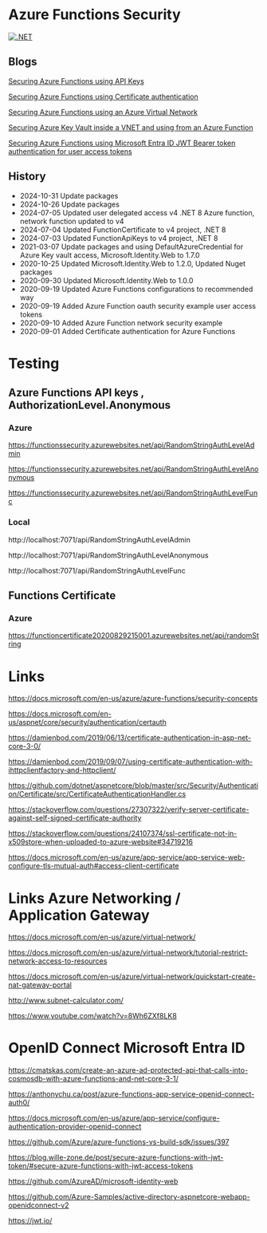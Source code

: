 # Azure Functions Security

[![.NET](https://github.com/damienbod/AzureFunctionsSecurity/actions/workflows/dotnet.yml/badge.svg)](https://github.com/damienbod/AzureFunctionsSecurity/actions/workflows/dotnet.yml)

## Blogs

[Securing Azure Functions using API Keys](https://damienbod.com/2020/08/17/securing-azure-functions-using-api-keys/)

[Securing Azure Functions using Certificate authentication](https://damienbod.com/2020/09/04/securing-azure-functions-using-certificate-authentication/)

[Securing Azure Functions using an Azure Virtual Network](https://damienbod.com/2020/09/10/securing-azure-functions-using-an-azure-virtual-network/)

[Securing Azure Key Vault inside a VNET and using from an Azure Function](https://damienbod.com/2020/09/16/securing-azure-key-vault-inside-a-vnet-and-using-from-an-azure-function/)

[Securing Azure Functions using Microsoft Entra ID JWT Bearer token authentication for user access tokens](https://damienbod.com/2020/09/24/securing-azure-functions-using-azure-ad-jwt-bearer-token-authentication-for-user-access-tokens/)

## History

- 2024-10-31 Update packages
- 2024-10-26 Update packages
- 2024-07-05 Updated user delegated access v4 .NET 8 Azure function, network function updated to v4
- 2024-07-04 Updated FunctionCertificate to v4 project, .NET 8
- 2024-07-03 Updated FunctionApiKeys to v4 project, .NET 8
- 2021-03-07 Update packages and using DefaultAzureCredential for Azure Key vault access,  Microsoft.Identity.Web to 1.7.0
- 2020-10-25 Updated Microsoft.Identity.Web to 1.2.0, Updated Nuget packages
- 2020-09-30 Updated Microsoft.Identity.Web to 1.0.0
- 2020-09-19 Updated Azure Functions configurations to recommended way
- 2020-09-19 Added Azure Function oauth security example user access tokens
- 2020-09-10 Added Azure Function network security example
- 2020-09-01 Added Certificate authentication for Azure Functions

# Testing

## Azure Functions API keys , AuthorizationLevel.Anonymous

### Azure

https://functionssecurity.azurewebsites.net/api/RandomStringAuthLevelAdmin

https://functionssecurity.azurewebsites.net/api/RandomStringAuthLevelAnonymous

https://functionssecurity.azurewebsites.net/api/RandomStringAuthLevelFunc

### Local

http://localhost:7071/api/RandomStringAuthLevelAdmin

http://localhost:7071/api/RandomStringAuthLevelAnonymous

http://localhost:7071/api/RandomStringAuthLevelFunc

## Functions Certificate

### Azure

https://functioncertificate20200829215001.azurewebsites.net/api/randomString

# Links

https://docs.microsoft.com/en-us/azure/azure-functions/security-concepts

https://docs.microsoft.com/en-us/aspnet/core/security/authentication/certauth

https://damienbod.com/2019/06/13/certificate-authentication-in-asp-net-core-3-0/

https://damienbod.com/2019/09/07/using-certificate-authentication-with-ihttpclientfactory-and-httpclient/

https://github.com/dotnet/aspnetcore/blob/master/src/Security/Authentication/Certificate/src/CertificateAuthenticationHandler.cs
                
https://stackoverflow.com/questions/27307322/verify-server-certificate-against-self-signed-certificate-authority

https://stackoverflow.com/questions/24107374/ssl-certificate-not-in-x509store-when-uploaded-to-azure-website#34719216

https://docs.microsoft.com/en-us/azure/app-service/app-service-web-configure-tls-mutual-auth#access-client-certificate


# Links Azure Networking / Application Gateway

https://docs.microsoft.com/en-us/azure/virtual-network/

https://docs.microsoft.com/en-us/azure/virtual-network/tutorial-restrict-network-access-to-resources

https://docs.microsoft.com/en-us/azure/virtual-network/quickstart-create-nat-gateway-portal

http://www.subnet-calculator.com/

https://www.youtube.com/watch?v=8Wh6ZXf8LK8


# OpenID Connect Microsoft Entra ID

https://cmatskas.com/create-an-azure-ad-protected-api-that-calls-into-cosmosdb-with-azure-functions-and-net-core-3-1/

https://anthonychu.ca/post/azure-functions-app-service-openid-connect-auth0/

https://docs.microsoft.com/en-us/azure/app-service/configure-authentication-provider-openid-connect

https://github.com/Azure/azure-functions-vs-build-sdk/issues/397

https://blog.wille-zone.de/post/secure-azure-functions-with-jwt-token/#secure-azure-functions-with-jwt-access-tokens

https://github.com/AzureAD/microsoft-identity-web

https://github.com/Azure-Samples/active-directory-aspnetcore-webapp-openidconnect-v2

https://jwt.io/
